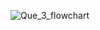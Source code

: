 ![Que_3_flowchart](https://github.com/SWEG-2015EC-Batch/Akir-Coders/assets/148296605/9197ff29-9c4f-468a-a69e-c6ed53f66ffd)

